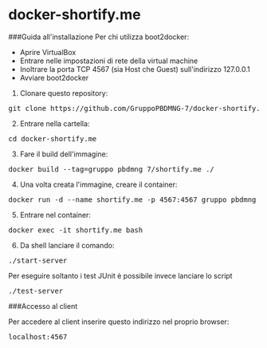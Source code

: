 # docker-shortify.me

###Guida all'installazione
Per chi utilizza boot2docker:
 - Aprire VirtualBox
 - Entrare nelle impostazioni di rete della virtual machine
 - Inoltrare la porta TCP 4567 (sia Host che Guest) sull'indirizzo 127.0.0.1
 - Avviare boot2docker

1. Clonare questo repository:
<pre>git clone https://github.com/GruppoPBDMNG-7/docker-shortify.me.git</pre>

2. Entrare nella cartella:
<pre>cd docker-shortify.me</pre>

3. Fare il build dell'immagine:
<pre>docker build --tag=gruppo_pbdmng_7/shortify.me ./</pre>

4. Una volta creata l'immagine, creare il container: 
<pre>docker run -d --name shortify.me -p 4567:4567 gruppo_pbdmng_7/shortify.me</pre>

5. Entrare nel container:
<pre>docker exec -it shortify.me bash</pre>

6. Da shell lanciare il comando:
<pre>./start-server</pre>

Per eseguire soltanto i test JUnit è possibile invece lanciare lo script
<pre>./test-server</pre>

###Accesso al client

Per accedere al client inserire questo indirizzo nel proprio browser:
<pre>localhost:4567</pre>
